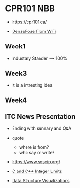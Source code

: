 # CPR101 NBB

- https://cpr101.ca/

- [DensePose From WiFi](https://arxiv.org/abs/2301.00250)

## Week1

- Industary Stander --> 100%

## Week3

- It is a intresting idea.

## Week4

## ITC News Presentation

- Ending with sunnary and Q&A
- quote
  - where is from?
  - who say or write?
  
- https://www.soscip.org/

- [C and C++ Integer Limits](https://learn.microsoft.com/en-us/cpp/c-language/cpp-integer-limits)
- [Data Structure Visualizations](https://www.cs.usfca.edu/~galles/visualization/Algorithms.html)